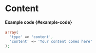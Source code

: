 # Content

#### Example code {#example-code}

```php
array(  
  'type' => 'content',
  'content' => 'Your content comes here'
);
```

